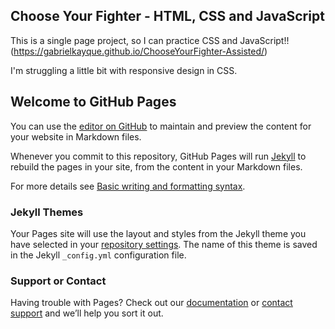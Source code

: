 ## Choose Your Fighter - HTML, CSS and JavaScript
This is a single page project, so I can practice CSS and JavaScript!!
(https://gabrielkayque.github.io/ChooseYourFighter-Assisted/)

I'm struggling a little bit with responsive design in CSS.

## Welcome to GitHub Pages

You can use the [editor on GitHub](https://github.com/GabrielKayque/ChooseYourFighter-Assisted/edit/main/README.md) to maintain and preview the content for your website in Markdown files.

Whenever you commit to this repository, GitHub Pages will run [Jekyll](https://jekyllrb.com/) to rebuild the pages in your site, from the content in your Markdown files.

For more details see [Basic writing and formatting syntax](https://docs.github.com/en/github/writing-on-github/getting-started-with-writing-and-formatting-on-github/basic-writing-and-formatting-syntax).

### Jekyll Themes

Your Pages site will use the layout and styles from the Jekyll theme you have selected in your [repository settings](https://github.com/GabrielKayque/ChooseYourFighter-Assisted/settings/pages). The name of this theme is saved in the Jekyll `_config.yml` configuration file.

### Support or Contact

Having trouble with Pages? Check out our [documentation](https://docs.github.com/categories/github-pages-basics/) or [contact support](https://support.github.com/contact) and we’ll help you sort it out.
